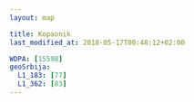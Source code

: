 ```yaml
---
layout: map

title: Kopaonik
last_modified_at: 2018-05-17T00:48:12+02:00

WDPA: [15598]
geoSrbija:
  L1_183: [77]
  L1_362: [83]
---
```

